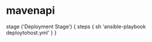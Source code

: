 # mavenapi
stage ('Deployment Stage') {
			steps {
				sh 'ansible-playbook deploytohost.yml'
			}
		}